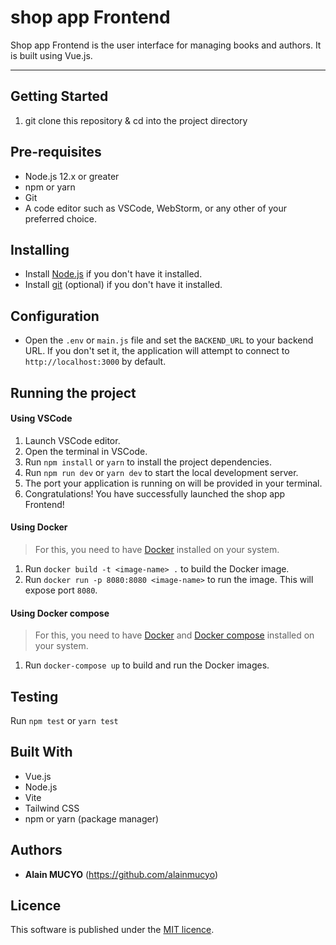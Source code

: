 # shop app Frontend

Shop app Frontend is the user interface for managing books and authors. It is built using Vue.js.

---

## Getting Started

1. git clone this repository & cd into the project directory

## Pre-requisites

* Node.js 12.x or greater
* npm or yarn
* Git
* A code editor such as VSCode, WebStorm, or any other of your preferred choice.

## Installing

* Install [Node.js](https://nodejs.org/en/download/) if you don't have it installed.
* Install [git](https://www.digitalocean.com/community/tutorials/how-to-contribute-to-open-source-getting-started-with-git) (optional) if you don't have it installed.

## Configuration

* Open the `.env` or `main.js` file and set the `BACKEND_URL` to your backend URL. If you don't set it, the application will attempt to connect to `http://localhost:3000` by default.

## Running the project

#### Using VSCode

1. Launch VSCode editor.
2. Open the terminal in VSCode.
3. Run `npm install` or `yarn` to install the project dependencies.
4. Run `npm run dev` or `yarn dev` to start the local development server.
5. The port your application is running on will be provided in your terminal.
6. Congratulations! You have successfully launched the shop app Frontend!

#### Using Docker

> For this, you need to have [Docker](https://www.docker.com/) installed on your system.

1. Run `docker build -t <image-name> .` to build the Docker image.
2. Run `docker run -p 8080:8080 <image-name>` to run the image. This will expose port `8080`.

#### Using Docker compose

> For this, you need to have [Docker](https://www.docker.com/) and [Docker compose](https://docs.docker.com/compose/) installed on your system.

1. Run `docker-compose up` to build and run the Docker images.

## Testing

Run `npm test` or `yarn test`

## Built With

* Vue.js
* Node.js
* Vite
* Tailwind CSS
* npm or yarn (package manager)

## Authors

* **Alain MUCYO** (https://github.com/alainmucyo)

## Licence

This software is published under the [MIT licence](http://opensource.org/licenses/MIT).
